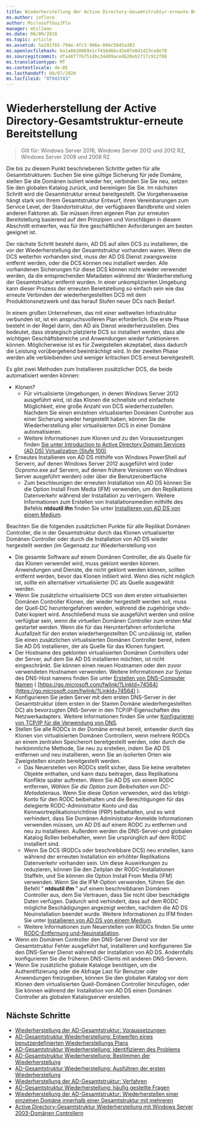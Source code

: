 ```yaml
---
title: Wiederherstellung der Active Directory-Gesamtstruktur-erneute Bereitstellung
ms.author: joflore
author: MicrosoftGuyJFlo
manager: mtillman
ms.date: 08/09/2018
ms.topic: article
ms.assetid: 5a291f65-794e-4fc3-996e-094c5845a383
ms.openlocfilehash: ba1a8628069e1cf416d66c42e07e0d1423ce8e70
ms.sourcegitcommit: dfa48f77b751dbc34409aced628eb2f17c912f08
ms.translationtype: MT
ms.contentlocale: de-DE
ms.lasthandoff: 08/07/2020
ms.locfileid: "87943743"
---
```

# <a name="ad-forest-recovery---redeploy-remaining-dcs"></a>Wiederherstellung der Active Directory-Gesamtstruktur-erneute Bereitstellung

>Gilt für: Windows Server 2016, Windows Server 2012 und 2012 R2, Windows Server 2008 und 2008 R2

Die bis zu diesem Punkt beschriebenen Schritte gelten für alle Gesamtstrukturen: Suchen Sie eine gültige Sicherung für jede Domäne, stellen Sie die Domänen isoliert wieder her, verbinden Sie Sie neu, setzen Sie den globalen Katalog zurück, und bereinigen Sie Sie. Im nächsten Schritt wird die Gesamtstruktur erneut bereitgestellt. Die Vorgehensweise hängt stark von Ihrem Gesamtstruktur Entwurf, ihren Vereinbarungen zum Service Level, der Standortstruktur, der verfügbaren Bandbreite und vielen anderen Faktoren ab. Sie müssen ihren eigenen Plan zur erneuten Bereitstellung basierend auf den Prinzipien und Vorschlägen in diesem Abschnitt entwerfen, was für Ihre geschäftlichen Anforderungen am besten geeignet ist.

Der nächste Schritt besteht darin, AD DS auf allen DCS zu installieren, die vor der Wiederherstellung der Gesamtstruktur vorhanden waren. Wenn die DCS weiterhin vorhanden sind, muss der AD DS Dienst zwangsweise entfernt werden, oder die DCS können neu installiert werden. Alle vorhandenen Sicherungen für diese DCS können nicht wieder verwendet werden, da die entsprechenden Metadaten während der Wiederherstellung der Gesamtstruktur entfernt wurden. In einer unkomplizierten Umgebung kann dieser Prozess der erneuten Bereitstellung so einfach sein wie das erneute Verbinden der wiederhergestellten DCS mit dem Produktionsnetzwerk und das herauf Stufen neuer DCs nach Bedarf.

In einem großen Unternehmen, das mit einer weltweiten Infrastruktur verbunden ist, ist ein anspruchsvolleren Plan erforderlich. Die erste Phase besteht in der Regel darin, den AD als Dienst wiederherzustellen. Dies bedeutet, dass strategisch platzierte DCS so installiert werden, dass alle wichtigen Geschäftsbereiche und Anwendungen wieder funktionieren können. Möglicherweise ist es für Zweigstellen akzeptabel, dass dadurch die Leistung vorübergehend beeinträchtigt wird. In der zweiten Phase werden alle verbleibenden und weniger kritischen DCS erneut bereitgestellt.

 Es gibt zwei Methoden zum Installieren zusätzlicher DCS, die beide automatisiert werden können:

- Klonen?
   - Für virtualisierte Umgebungen, in denen Windows Server 2012 ausgeführt wird, ist das Klonen die schnellste und einfachste Möglichkeit, eine große Anzahl von DCS wiederherzustellen. Nachdem Sie einen einzelnen virtualisierten Domänen Controller aus einer Sicherung wieder hergestellt haben, können Sie die Wiederherstellung aller virtualisierten DCS in einer Domäne automatisieren.
   - Weitere Informationen zum Klonen und zu den Voraussetzungen finden [Sie unter Introduction to Active Directory Domain Services (AD DS) Virtualization (Stufe 100)](./managing-rid-issuance.md).
- Erneutes Installieren von AD DS mithilfe von Windows PowerShell auf Servern, auf denen Windows Server 2012 ausgeführt wird (oder Dcpromo.exe auf Servern, auf denen frühere Versionen von Windows Server ausgeführt werden) oder über die Benutzeroberfläche
   - Zum beschleunigen der erneuten Installation von AD DS können Sie die Option Install From Media (IFM) verwenden, um den Replikations Datenverkehr während der Installation zu verringern. Weitere Informationen zum Erstellen von Installationsmedien mithilfe des Befehls **ntdsutil ifm** finden Sie unter [Installieren von AD DS von einem Medium](./managing-rid-issuance.md).

Beachten Sie die folgenden zusätzlichen Punkte für alle Replikat Domänen Controller, die in der Gesamtstruktur durch das Klonen virtualisierter Domänen Controller oder durch die Installation von AD DS wieder hergestellt werden (im Gegensatz zur Wiederherstellung von

- Die gesamte Software auf einem Domänen Controller, die als Quelle für das Klonen verwendet wird, muss geklont werden können. Anwendungen und Dienste, die nicht geklont werden können, sollten entfernt werden, bevor das Klonen initiiert wird. Wenn dies nicht möglich ist, sollte ein alternativer virtualisierter DC als Quelle ausgewählt werden.
- Wenn Sie zusätzliche virtualisierte DCS von dem ersten virtualisierten Domänen Controller Klonen, der wieder hergestellt werden soll, muss der Quell-DC heruntergefahren werden, während die zugehörige vhdx-Datei kopiert wird. Anschließend muss sie ausgeführt werden und online verfügbar sein, wenn die virtuellen Domänen Controller zum ersten Mal gestartet werden. Wenn die für das Herunterfahren erforderliche Ausfallzeit für den ersten wiederhergestellten DC unzulässig ist, stellen Sie einen zusätzlichen virtualisierten Domänen Controller bereit, indem Sie AD DS installieren, der als Quelle für das Klonen fungiert.
- Der Hostname des geklonten virtualisierten Domänen Controllers oder der Server, auf dem Sie AD DS installieren möchten, ist nicht eingeschränkt. Sie können einen neuen Hostnamen oder den zuvor verwendeten Hostnamen verwenden. Weitere Informationen zur Syntax des DNS-Host namens finden Sie unter [Erstellen von DNS-Computer Namen](/previous-versions/windows/it-pro/windows-server-2003/cc785282(v=ws.10)) ( [https://go.microsoft.com/fwlink/?LinkId=74564](https://go.microsoft.com/fwlink/?LinkId=74564) ).
- Konfigurieren Sie jeden Server mit dem ersten DNS-Server in der Gesamtstruktur (dem ersten in der Stamm Domäne wiederhergestellten DC) als bevorzugten DNS-Server in den TCP/IP-Eigenschaften des Netzwerkadapters. Weitere Informationen finden Sie unter [Konfigurieren von TCP/IP für die Verwendung von DNS](/previous-versions/windows/it-pro/windows-server-2003/cc779282(v=ws.10)).
- Stellen Sie alle RODCs in der Domäne erneut bereit, entweder durch das Klonen von virtualisierten Domänen Controllern, wenn mehrere RODCs an einem zentralen Speicherort bereitgestellt werden, oder durch die herkömmliche Methode, Sie neu zu erstellen, indem Sie AD DS entfernen und neu installieren, wenn Sie an isolierten Orten wie Zweigstellen einzeln bereitgestellt werden.
   - Das Neuerstellen von RODCs stellt sicher, dass Sie keine veralteten Objekte enthalten, und kann dazu beitragen, dass Replikations Konflikte später auftreten. Wenn Sie AD DS von einem RODC entfernen, *Wählen Sie die Option zum Beibehalten von DC-Metadaten*aus. Wenn Sie diese Option verwenden, wird das krbtgt-Konto für den RODC beibehalten und die Berechtigungen für das delegierte RODC-Administrator Konto und das Kennwortreplikationsrichtlinie (PRP) beibehalten, und es wird verhindert, dass Sie Domänen Administrator-Anmelde Informationen verwenden müssen, um AD DS auf einem RODC zu entfernen und neu zu installieren. Außerdem werden die DNS-Server-und globalen Katalog Rollen beibehalten, wenn Sie ursprünglich auf dem RODC installiert sind.
   - Wenn Sie DCS (RODCs oder beschreibbare DCS) neu erstellen, kann während der erneuten Installation ein erhöhter Replikations Datenverkehr vorhanden sein. Um diese Auswirkungen zu reduzieren, können Sie den Zeitplan der RODC-Installationen Staffeln, und Sie können die Option Install From Media (IFM) verwenden. Wenn Sie die IFM-Option verwenden, führen Sie den Befehl " **ntdsutil ifm** " auf einem beschreibbaren Domänen Controller aus, dem Sie Vertrauen, dass Sie nicht über beschädigte Daten verfügen. Dadurch wird verhindert, dass auf dem RODC mögliche Beschädigungen angezeigt werden, nachdem die AD DS Neuinstallation beendet wurde. Weitere Informationen zu IFM finden Sie unter [Installieren von AD DS von einem Medium](./managing-rid-issuance.md).
   - Weitere Informationen zum Neuerstellen von RODCs finden Sie unter [RODC-Entfernung und-Neuinstallation](/previous-versions/windows/it-pro/windows-server-2003/cc779282(v=ws.10)).
- Wenn ein Domänen Controller den DNS-Server Dienst vor der Gesamtstruktur Fehler ausgeführt hat, installieren und konfigurieren Sie den DNS-Server Dienst während der Installation von AD DS. Andernfalls konfigurieren Sie die früheren DNS-Clients mit anderen DNS-Servern.
- Wenn Sie zusätzliche globale Kataloge benötigen, um die Authentifizierung oder die Abfrage Last für Benutzer oder Anwendungen freizugeben, können Sie den globalen Katalog vor dem Klonen dem virtualisierten Quell-Domänen Controller hinzufügen, oder Sie können während der Installation von AD DS einen Domänen Controller als globalen Katalogserver erstellen.

## <a name="next-steps"></a>Nächste Schritte

- [Wiederherstellung der AD-Gesamtstruktur: Voraussetzungen](AD-Forest-Recovery-Prerequisties.md)
- [AD-Gesamtstruktur Wiederherstellung: Entwerfen eines benutzerdefinierten Wiederherstellungs Plans](AD-Forest-Recovery-Devising-a-Plan.md)
- [AD-Gesamtstruktur Wiederherstellung: Identifizieren des Problems](AD-Forest-Recovery-Identify-the-Problem.md)
- [AD-Gesamtstruktur Wiederherstellung: Bestimmen der Wiederherstellung](AD-Forest-Recovery-Determine-how-to-Recover.md)
- [AD-Gesamtstruktur Wiederherstellung: Ausführen der ersten Wiederherstellung](AD-Forest-Recovery-Perform-initial-recovery.md)
- [Wiederherstellung der AD-Gesamtstruktur: Verfahren](AD-Forest-Recovery-Procedures.md)
- [AD-Gesamtstruktur Wiederherstellung: häufig gestellte Fragen](AD-Forest-Recovery-FAQ.md)
- [Wiederherstellung der AD-Gesamtstruktur: Wiederherstellen einer einzelnen Domäne innerhalb einer Gesamtstruktur mit mehreren](AD-Forest-Recovery-Single-Domain-in-Multidomain-Recovery.md)
- [Active Directory-Gesamtstruktur Wiederherstellung mit Windows Server 2003-Domänen Controllern](AD-Forest-Recovery-Windows-Server-2003.md)
